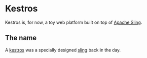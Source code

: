 Kestros
=======

Kestros is, for now, a toy web platform built on top of [Apache Sling](https://sling.apache.org/).

## The name

A [kestros](https://en.wikipedia.org/wiki/Kestros) was a specially designed [sling](https://en.wikipedia.org/wiki/Sling_(weapon)) back in the day.
